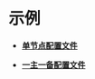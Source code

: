 # 示例<a name="ZH-CN_TOPIC_0251900902"></a>

-   **[单节点配置文件](单节点配置文件.md)**  

-   **[一主一备配置文件](一主一备配置文件.md)**  


